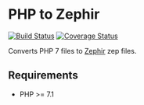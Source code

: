 # PHP to Zephir


[![Build Status](https://travis-ci.org/sandrokeil/php-to-zephir.svg?branch=master)](https://travis-ci.org/sandrokeil/php-to-zephir)
[![Coverage Status](https://coveralls.io/repos/sandrokeil/php-to-zephir/badge.svg?branch=master&service=github)](https://coveralls.io/github/sandrokeil/php-to-zephir?branch=master)


Converts PHP 7 files to [Zephir](https://zephir-lang.com/en) zep files.

## Requirements

- PHP >= 7.1